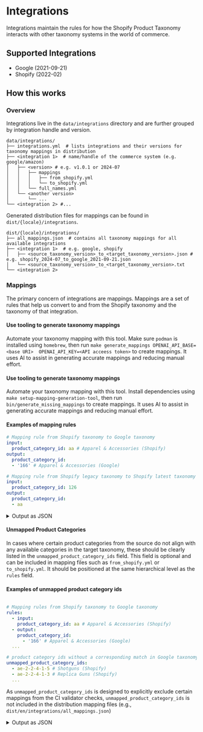 # Integrations
Integrations maintain the rules for how the Shopify Product Taxonomy interacts with other taxonomy systems in the world of commerce.

## Supported Integrations
- Google (2021-09-21)
- Shopify (2022-02)

## How this works
### Overview

Integrations live in the `data/integrations` directory and are further grouped by integration handle and version.

```
data/integrations/
├── integrations.yml  # lists integrations and their versions for taxonomy mappings in distribution
├── <integration 1>  # name/handle of the commerce system (e.g. google/amazon)
│   ├── <version> # e.g. v1.0.1 or 2024-07
│   │   ├── mappings
│   │   │   ├── from_shopify.yml
│   │   │   └── to_shopify.yml
│   │   └── full_names.yml
│   └── <another version>
│       └── ...
└── <integration 2> #...
```

Generated distribution files for mappings can be found in `dist/{locale}/integrations`.

```
dist/{locale}/integrations/
├── all_mappings.json  # contains all taxonomy mappings for all available integrations
├── <integration 1>  # e.g. google, shopify
│   ├── <source_taxonomy_version>_to_<target_taxonomy_version>.json # e.g. shopify_2024-07_to_google_2021-09-21.json
│   └── <source_taxonomy_version>_to_<target_taxonomy_version>.txt
└── <integration 2>
```

### Mappings
The primary concern of integrations are mappings. Mappings are a set of rules that help us convert to and from the Shopify taxonomy and the taxonomy of that integration.

#### Use tooling to generate taxonomy mappings
Automate your taxonomy mapping with this tool. Make sure `podman` is installed using `homebrew`, then run `make generate_mappings OPENAI_API_BASE=<base URI>  OPENAI_API_KEY=<API acceess token>` to create mappings. It uses AI to assist in generating accurate mappings and reducing manual effort.


#### Use tooling to generate taxonomy mappings
Automate your taxonomy mapping with this tool. Install dependencies using `make setup-mapping-generation-tool`, then run `bin/generate_missing_mappings` to create mappings. It uses AI to assist in generating accurate mappings and reducing manual effort.

#### Examples of mapping rules

```yaml
# Mapping rule from Shopify taxonomy to Google taxonomy
input:
  product_category_id: aa # Apparel & Accessories (Shopify)
output:
  product_category_id:
  - '166' # Apparel & Accessories (Google)

# Mapping rule from Shopify legacy taxonomy to Shopify latest taxonomy
input:
  product_category_id: 126
output:
  product_category_id:
  - aa
```

<details>
<summary>Output as JSON</summary>

For the example above, `dist/en/integrations/all_mappings.json` would contain the following generated JSON output

```json
{
  "version": "0.18.0",
  "mappings": [
    {
      "input_taxonomy": "shopify/2024-07",
      "output_taxonomy": "google/2021-09-21",
      "rules": [
        //...
        {
          "input": {
            "category": {
              "id": "gid://shopify/TaxonomyCategory/aa",
              "full_name": "Apparel & Accessories"
            }
          },
          "output": {
            "category": [
              {
                "id": "166",
                "full_name": "Apparel & Accessories"
              }
            ]
          }
        },
        //...
      ]
    },
    {
      "input_taxonomy": "shopify/2022-02",
      "output_taxonomy": "shopify/2024-07",
      "rules": [
        //...
        {
          "input": {
            "category": {
              "id": "126",
              "full_name": "Apparel & Accessories"
            }
          },
          "output": {
            "category": [
              {
                "id": "gid://shopify/TaxonomyCategory/aa",
                "full_name": "Apparel & Accessories"
              }
            ]
          }
        },
        //...
      ]
    }
  ]
}
```
</details>

#### Unmapped Product Categories
In cases where certain product categories from the source do not align with any available categories in the target taxonomy, these should be clearly listed in the `unmapped_product_category_ids` field. This field is optional and can be included in mapping files such as `from_shopify.yml` or `to_shopify.yml`. It should be positioned at the same hierarchical level as the `rules` field.


#### Examples of unmapped product category ids
```yaml

# Mapping rules from Shopify taxonomy to Google taxonomy
rules:
  - input:
    product_category_id: aa # Apparel & Accessories (Shopify)
  - output:
    product_category_id:
      - '166' # Apparel & Accessories (Google)
  ...

# product category ids without a corresponding match in Google taxonomy.
unmapped_product_category_ids:
  - ae-2-2-4-1-5 # Shotguns (Shopify)
  - ae-2-2-4-1-3 # Replica Guns (Shopify)
  ...
```


As `unmapped_product_category_ids` is designed to explicitly exclude certain mappings from the CI validator checks, `unmapped_product_category_ids` is not included in the distribution mapping files (e.g., `dist/en/integrations/all_mappings.json`)
<details>
<summary>Output as JSON</summary>

For the example above, `dist/en/integrations/all_mappings.json` would contain the following generated JSON output

```json
{
  "version": "0.18.0",
  "mappings": [
    {
      "input_taxonomy": "shopify/2024-07",
      "output_taxonomy": "google/2021-09-21",
      "rules": [
        //...
        {
          "input": {
            "category": {
              "id": "gid://shopify/TaxonomyCategory/aa",
              "full_name": "Apparel & Accessories"
            }
          },
          "output": {
            "category": [
              {
                "id": "166",
                "full_name": "Apparel & Accessories"
              }
            ]
          }
        },
        //...
      ]
    },
  ]
}
```
</details>


